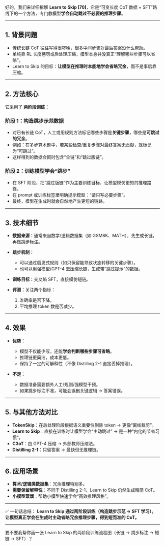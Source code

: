 好的，我们来详细拆解 **Learn to Skip \[70]**，它是“可变长度 CoT 数据 + SFT”路线下的一个方法，专门教模型**学会自动跳过不必要的推理步骤**。

---

## 1. 背景问题

* 传统长链 CoT 往往写得很啰嗦，很多中间步骤对最后答案没什么帮助。
* 单纯靠 RL 长度惩罚或后处理压缩，模型本身并没真正“理解哪些步骤可以省略”。
* Learn to Skip 的目标：**让模型在推理时本能地学会省略冗余**，而不是事后靠压缩。

---

## 2. 方法核心

它采用了 **两阶段训练**：

### 阶段 1：构造跳步示范数据

* 对已有长链 CoT，人工或用规则方法标记哪些步骤是**关键步骤**，哪些是**可跳过的冗余**。
* 例如：在多步算术题中，若某些检查/重复步骤对最终答案无贡献，就标记为“可跳过”。
* 这样得到的数据会同时包含“全链”和“跳过版链”。

### 阶段 2：训练模型学会“跳步”

* 在 SFT 阶段，把“跳过版链”作为主要训练目标，让模型模仿更短的推理路径。
* 在 prompt 或训练标签里明确提示模型：“请只写必要步骤”。
* 最终，模型在生成时就会自然地产生更短的链路。

---

## 3. 技术细节

* **数据来源**：通常来自数学/逻辑数据集（如 GSM8K、MATH），先生成长链，再做跳步标注。
* **跳步机制**：

  * 可以通过启发式规则（如只保留能导致状态转移的关键步骤）。
  * 也可以用强模型/GPT-4 去压缩长链，生成带“跳过提示”的数据。
* **训练目标**：交叉熵 SFT，直接模仿短链。
* **评测**：关注两个指标：

  1. 准确率是否下降。
  2. 平均推理 token 数是否减少。

---

## 4. 效果

* **优势**：

  * 模型不仅能少写，还能**学会判断哪些步骤可省略**。
  * 推理链更简洁，成本更低。
  * 保持了一定的可解释性（不像 Distilling 2-1 直接丢掉推理）。
* **不足**：

  * 数据准备需要额外人工/规则/强模型干预。
  * 如果跳步标注不准，可能会误删关键逻辑 → 答案错误。

---

## 5. 与其他方法对比

* **TokenSkip**：在后处理阶段根据语义重要性删除 token → 更像“离线裁剪”。
* **Learn to Skip**：直接在训练时让模型学会“主动跳过” → 是一种“内化的节省习惯”。
* **C3oT**：由 GPT-4 压缩 → 外部教师压缩法。
* **Distilling 2-1**：只留答案 → 最快但无推理链。

---

## 6. 应用场景

* **算术/逻辑类数据集**：冗余推理特别多。
* **需要保留解释性**：不同于 Distilling 2-1，Learn to Skip 仍然生成精简 CoT。
* **小模型蒸馏**：帮助小模型快速学会“高效推理风格”。

---

✅ 一句话总结：
**Learn to Skip 通过两阶段训练（构造跳步示范 → SFT 学习），让模型真正学会在生成时主动省略冗余推理步骤，得到短而准的 CoT。**

---

要不要我帮你画一张 Learn to Skip 的两阶段训练流程图（长链 → 跳步标注 → 短链 → SFT）？